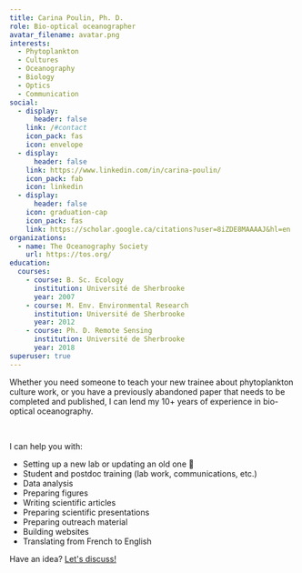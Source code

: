 ```yaml
---
title: Carina Poulin, Ph. D.
role: Bio-optical oceanographer
avatar_filename: avatar.png
interests:
  - Phytoplankton
  - Cultures
  - Oceanography
  - Biology
  - Optics
  - Communication
social:
  - display:
      header: false
    link: /#contact
    icon_pack: fas
    icon: envelope
  - display:
      header: false
    link: https://www.linkedin.com/in/carina-poulin/
    icon_pack: fab
    icon: linkedin
  - display:
      header: false
    icon: graduation-cap
    icon_pack: fas
    link: https://scholar.google.ca/citations?user=8iZDE8MAAAAJ&hl=en
organizations:
  - name: The Oceanography Society
    url: https://tos.org/
education:
  courses:
    - course: B. Sc. Ecology
      institution: Université de Sherbrooke
      year: 2007
    - course: M. Env. Environmental Research
      institution: Université de Sherbrooke
      year: 2012
    - course: Ph. D. Remote Sensing
      institution: Université de Sherbrooke
      year: 2018
superuser: true
---
```

Whether you need someone to teach your new trainee about phytoplankton culture work, or you have a previously abandoned paper that needs to be completed and published, I can lend my 10+ years of experience in bio-optical oceanography. 

<br>

I can help you with:

* Setting up a new lab or updating an old one :lab_coat:
* Student and postdoc training (lab work, communications, etc.)
* Data analysis
* Preparing figures
* Writing scientific articles
* Preparing scientific presentations
* Preparing outreach material
* Building websites
* Translating from French to English

Have an idea? [Let's discuss!](#contact)